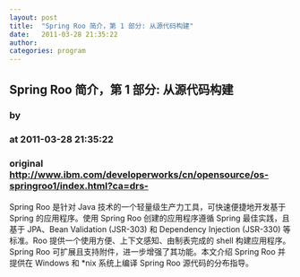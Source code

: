 ```yaml
---
layout: post
title:  "Spring Roo 简介，第 1 部分: 从源代码构建"
date:   2011-03-28 21:35:22
author: 
categories: program
---
```


## Spring Roo 简介，第 1 部分: 从源代码构建
### by 
### at 2011-03-28 21:35:22
### original <http://www.ibm.com/developerworks/cn/opensource/os-springroo1/index.html?ca=drs->

Spring Roo 是针对 Java 技术的一个轻量级生产力工具，可快速便捷地开发基于 Spring 的应用程序。使用 Spring Roo 创建的应用程序遵循 Spring 最佳实践，且基于 JPA、Bean Validation (JSR-303) 和 Dependency Injection
            (JSR-330) 等标准。Roo 提供一个使用方便、上下文感知、由制表完成的 shell 构建应用程序。Spring Roo 可扩展且支持附件，进一步增强了其功能。本文介绍 Spring Roo 并提供在 Windows 和 *nix 系统上编译 Spring Roo 源代码的分布指导。